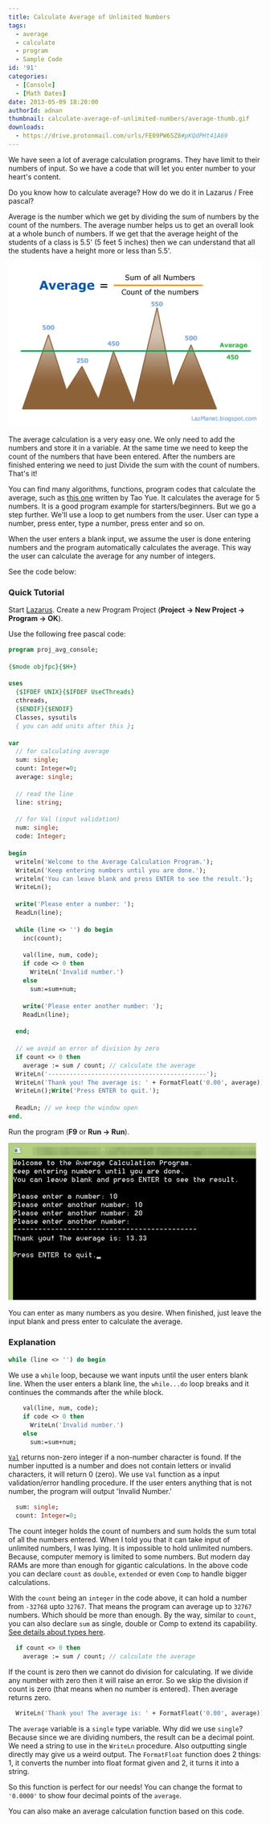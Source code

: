 ```yaml
---
title: Calculate Average of Unlimited Numbers
tags:
  - average
  - calculate
  - program
  - Sample Code
id: '91'
categories:
  - [Console]
  - [Math Dates]
date: 2013-05-09 18:20:00
authorId: adnan
thumbnail: calculate-average-of-unlimited-numbers/average-thumb.gif
downloads:
  - https://drive.protonmail.com/urls/FE09PW65Z8#pKQdPHt41A69
---
```


We have seen a lot of average calculation programs. They have limit to their numbers of input. So we have a code that will let you enter number to your heart's content.
<!-- more -->


Do you know how to calculate average? How do we do it in Lazarus / Free pascal?

Average is the number which we get by dividing the sum of numbers by the count of the numbers. The average number helps us to get an overall look at a whole bunch of numbers. If we get that the average height of the students of a class is 5.5' (5 feet 5 inches) then we can understand that all the students have a height more or less than 5.5'.


![average calculation formula for use with lazarus](calculate-average-of-unlimited-numbers/average-graph-1.gif "average calculation formula for use with lazarus")


The average calculation is a very easy one. We only need to add the numbers and store it in a variable. At the same time we need to keep the count of the numbers that have been entered. After the numbers are finished entering we need to just Divide the sum with the count of numbers. That's it!

You can find many algorithms, functions, program codes that calculate the average, such as [this one](http://wiki.freepascal.org/Programming_Assignment_2) written by Tao Yue. It calculates the average for 5 numbers. It is a good program example for starters/beginners. But we go a step further. We'll use a loop to get numbers from the user. User can type a number, press enter, type a number, press enter and so on.

When the user enters a blank input, we assume the user is done entering numbers and the program automatically calculates the average. This way the user can calculate the average for any number of integers.

See the code below:


### Quick Tutorial

Start [Lazarus](https://lazarus-ide.org).
Create a new Program Project (**Project -> New Project -> Program -> OK**).

Use the following free pascal code:

```pascal
program proj_avg_console;

{$mode objfpc}{$H+}

uses
  {$IFDEF UNIX}{$IFDEF UseCThreads}
  cthreads,
  {$ENDIF}{$ENDIF}
  Classes, sysutils
  { you can add units after this };

var
  // for calculating average
  sum: single;
  count: Integer=0;
  average: single;

  // read the line
  line: string;

  // for Val (input validation)
  num: single;
  code: Integer;

begin
  writeln('Welcome to the Average Calculation Program.');
  WriteLn('Keep entering numbers until you are done.');
  writeln('You can leave blank and press ENTER to see the result.');
  WriteLn();

  write('Please enter a number: ');
  ReadLn(line);

  while (line <> '') do begin
    inc(count);

    val(line, num, code);
    if code <> 0 then
      WriteLn('Invalid number.')
    else
      sum:=sum+num;

    write('Please enter another number: ');
    ReadLn(line);

  end;

  // we avoid an error of division by zero
  if count <> 0 then
    average := sum / count; // calculate the average
  WriteLn('--------------------------------------------');
  WriteLn('Thank you! The average is: ' + FormatFloat('0.00', average));
  WriteLn();Write('Press ENTER to quit.');

  ReadLn; // we keep the window open
end.
```

Run the program (**F9** or **Run -> Run**).


![](calculate-average-of-unlimited-numbers/average-calculation-lazarus.gif)


You can enter as many numbers as you desire. When finished, just leave the input blank and press enter to calculate the average.


### Explanation

```pascal
while (line <> '') do begin
```

We use a `while` loop, because we want inputs until the user enters blank line. When the user enters a blank line, the `while...do` loop breaks and it continues the commands after the while block.

```pascal
    val(line, num, code);
    if code <> 0 then
      WriteLn('Invalid number.')
    else
      sum:=sum+num;
```

[`Val`](http://www.freepascal.org/docs-html/rtl/system/val.html) returns non-zero integer if a non-number character is found. If the number inputted is a number and does not contain letters or invalid characters, it will return 0 (zero). We use `Val` function as a input validation/error handling procedure. If the user enters anything that is not number, the program will output 'Invalid Number.'

```pascal
  sum: single;
  count: Integer=0;
```

The count integer holds the count of numbers and sum holds the sum total of all the numbers entered. When I told you that it can take input of unlimited numbers, I was lying. It is impossible to hold unlimited numbers. Because, computer memory is limited to some numbers. But modern day RAMs are more than enough for gigantic calculations. In the above code you can declare `count` as `double`, `extended` or even `Comp` to handle bigger calculations.

With the `count` being an `integer` in the code above, it can hold a number from `-32768` upto `32767`. That means the program can average up to `32767` numbers. Which should be more than enough. By the way, similar to `count`, you can also declare `sum` as single, double or Comp to extend its capability. [See details about types here](http://wiki.freepascal.org/Variables_and_Data_Types).

```pascal
  if count <> 0 then
    average := sum / count; // calculate the average
```

If the count is zero then we cannot do division for calculating. If we divide any number with zero then it will raise an error. So we skip the division if count is zero (that means when no number is entered). Then average returns zero.

```pascal
  WriteLn('Thank you! The average is: ' + FormatFloat('0.00', average));
```

The `average` variable is a `single` type variable. Why did we use `single`? Because since we are dividing numbers, the result can be a decimal point. We need a string to use in the `WriteLn` procedure. Also outputting single directly may give us a weird output. The `FormatFloat` function does 2 things:
1, it converts the number into float format given and
2, it turns it into a string.

So this function is perfect for our needs! You can change the format to `'0.0000'` to show four decimal points of the `average`.

You can also make an average calculation function based on this code.
